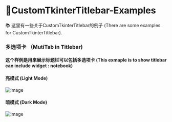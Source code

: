 # 📖CustomTkinterTitlebar-Examples
📚 这里有一些关于CustomTkinterTitlebar的例子 (There are some examples for CustomTkinterTitlebar).

### 多选项卡 （MutiTab in Titlebar)
#### 这个样例是用来展示标题栏可以包括多选项卡 (This exmaple is to show titlebar can include widget : notebook)

#### 亮模式 (Light Mode)
![image](https://user-images.githubusercontent.com/71159641/212533283-df252d02-f80d-4abe-a840-0e864950d678.png)
#### 暗模式 (Dark Mode)
![image](https://user-images.githubusercontent.com/71159641/212533174-e431fb40-4b9e-4a95-b25f-ea9cdd1e3ad1.png)
